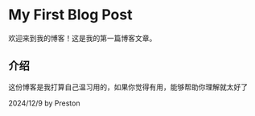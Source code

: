 # My First Blog Post

欢迎来到我的博客！这是我的第一篇博客文章。

## 介绍

这份博客是我打算自己温习用的，如果你觉得有用，能够帮助你理解就太好了

2024/12/9 by Preston
